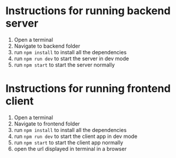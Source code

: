 # Instructions for running backend server
1. Open a terminal
1. Navigate to backend folder
1. run ```npm install``` to install all the dependencies
1. run ```npm run dev``` to start the server in dev mode
1. run ```npm start``` to start the server normally 

# Instructions for running frontend client
1. Open a terminal
1. Navigate to frontend folder
1. run ```npm install``` to install all the dependencies
1. run ```npm run dev``` to start the client app in dev mode
1. run ```npm start``` to start the client app normally
1. open the url displayed in terminal in a browser